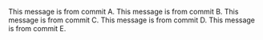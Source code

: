 This message is from commit A. 
This message is from commit B. 
This message is from commit C.
This message is from commit D.
This message is from commit E.